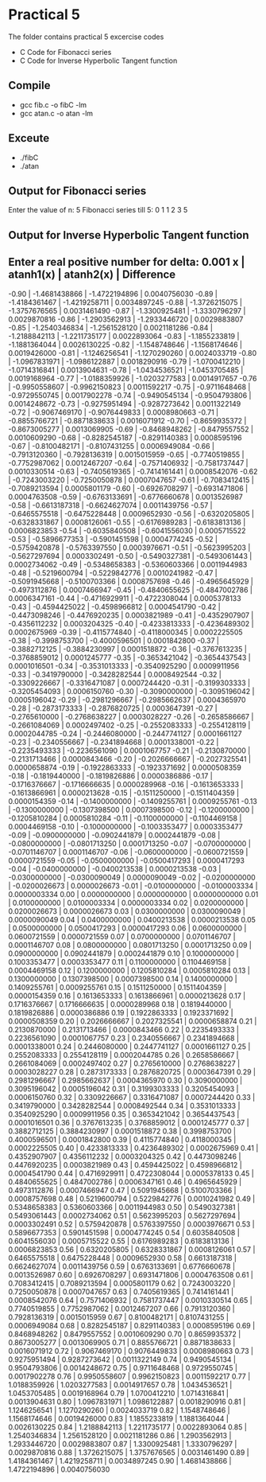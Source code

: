 # Practical 5

The folder contains practical 5 excercise codes
* C Code for Fibonacci series
* C Code for Inverse Hyperbolic Tangent function


## Compile
* gcc fib.c -o fibC -lm
* gcc atan.c -o atan -lm


## Exceute
* ./fibC
* ./atan

## Output for Fibonacci series
Enter the value of n: 5
Fibonacci series till 5:
0 1 1 2 3 5

## Output for Inverse Hyperbolic Tangent function
Enter a real positive number for delta: 0.001
     x |          atanh1(x) |          atanh2(x) |   Difference
---------------------------------------------------------------
 -0.90 |      -1.4681438866 |      -1.4722194896 | 0.0040756030
 -0.89 |      -1.4184361467 |      -1.4219258711 | 0.0034897245
 -0.88 |      -1.3726215075 |      -1.3757676565 | 0.0031461490
 -0.87 |      -1.3300925481 |      -1.3330796297 | 0.0029870816
 -0.86 |      -1.2903562913 |      -1.2933446720 | 0.0029883807
 -0.85 |      -1.2540346834 |      -1.2561528120 | 0.0021181286
 -0.84 |      -1.2188842113 |      -1.2211735177 | 0.0022893064
 -0.83 |      -1.1855233819 |      -1.1881364044 | 0.0026130225
 -0.82 |      -1.1548748646 |      -1.1568174646 | 0.0019426000
 -0.81 |      -1.1246256541 |      -1.1270290260 | 0.0024033719
 -0.80 |      -1.0967831971 |      -1.0986122887 | 0.0018290916
 -0.79 |      -1.0700412210 |      -1.0714316841 | 0.0013904631
 -0.78 |      -1.0434536521 |      -1.0453705485 | 0.0019168964
 -0.77 |      -1.0188359926 |      -1.0203277583 | 0.0014917657
 -0.76 |      -0.9950558607 |      -0.9962150823 | 0.0011592217
 -0.75 |      -0.9711648468 |      -0.9729550745 | 0.0017902278
 -0.74 |      -0.9490545134 |      -0.9504793806 | 0.0014248672
 -0.73 |      -0.9275951494 |      -0.9287273642 | 0.0011322149
 -0.72 |      -0.9067469170 |      -0.9076449833 | 0.0008980663
 -0.71 |      -0.8855766721 |      -0.8871838633 | 0.0016071912
 -0.70 |      -0.8659935372 |      -0.8673005277 | 0.0013069905
 -0.69 |      -0.8468948262 |      -0.8479557552 | 0.0010609290
 -0.68 |      -0.8282545187 |      -0.8291140383 | 0.0008595196
 -0.67 |      -0.8100482171 |      -0.8107431255 | 0.0006949084
 -0.66 |      -0.7913120360 |      -0.7928136319 | 0.0015015959
 -0.65 |      -0.7740519855 |      -0.7752987062 | 0.0012467207
 -0.64 |      -0.7571406932 |      -0.7581737447 | 0.0010330514
 -0.63 |      -0.7405619365 |      -0.7414161441 | 0.0008542076
 -0.62 |      -0.7243003220 |      -0.7250050878 | 0.0007047657
 -0.61 |      -0.7083412415 |      -0.7089213594 | 0.0005801179
 -0.60 |      -0.6926708297 |      -0.6931471806 | 0.0004763508
 -0.59 |      -0.6763133691 |      -0.6776660678 | 0.0013526987
 -0.58 |      -0.6613187318 |      -0.6624627074 | 0.0011439756
 -0.57 |      -0.6465575518 |      -0.6475228448 | 0.0009652930
 -0.56 |      -0.6320205805 |      -0.6328331867 | 0.0008126061
 -0.55 |      -0.6176989283 |      -0.6183813136 | 0.0006823853
 -0.54 |      -0.6035840508 |      -0.6041556030 | 0.0005715522
 -0.53 |      -0.5896677353 |      -0.5901451598 | 0.0004774245
 -0.52 |      -0.5759420878 |      -0.5763397550 | 0.0003976671
 -0.51 |      -0.5623995203 |      -0.5627297694 | 0.0003302491
 -0.50 |      -0.5490327381 |      -0.5493061443 | 0.0002734062
 -0.49 |      -0.5348658383 |      -0.5360603366 | 0.0011944983
 -0.48 |      -0.5219600794 |      -0.5229842776 | 0.0010241982
 -0.47 |      -0.5091945668 |      -0.5100703366 | 0.0008757698
 -0.46 |      -0.4965645929 |      -0.4973112876 | 0.0007466947
 -0.45 |      -0.4840655625 |      -0.4847002786 | 0.0006347161
 -0.44 |      -0.4716929911 |      -0.4722308044 | 0.0005378133
 -0.43 |      -0.4594425022 |      -0.4598966812 | 0.0004541790
 -0.42 |      -0.4473098246 |      -0.4476920235 | 0.0003821989
 -0.41 |      -0.4352907907 |      -0.4356112232 | 0.0003204325
 -0.40 |      -0.4233813333 |      -0.4236489302 | 0.0002675969
 -0.39 |      -0.4115774840 |      -0.4118000345 | 0.0002225505
 -0.38 |      -0.3998753700 |      -0.4000596501 | 0.0001842800
 -0.37 |      -0.3882712125 |      -0.3884230997 | 0.0001518872
 -0.36 |      -0.3767613235 |      -0.3768859012 | 0.0001245777
 -0.35 |      -0.3653421042 |      -0.3654437543 | 0.0001016501
 -0.34 |      -0.3531013333 |      -0.3540925290 | 0.0009911956
 -0.33 |      -0.3419790000 |      -0.3428282544 | 0.0008492544
 -0.32 |      -0.3309226667 |      -0.3316471087 | 0.0007244420
 -0.31 |      -0.3199303333 |      -0.3205454093 | 0.0006150760
 -0.30 |      -0.3090000000 |      -0.3095196042 | 0.0005196042
 -0.29 |      -0.2981296667 |      -0.2985662637 | 0.0004365970
 -0.28 |      -0.2873173333 |      -0.2876820725 | 0.0003647391
 -0.27 |      -0.2765610000 |      -0.2768638227 | 0.0003028227
 -0.26 |      -0.2658586667 |      -0.2661084069 | 0.0002497402
 -0.25 |      -0.2552083333 |      -0.2554128119 | 0.0002044785
 -0.24 |      -0.2446080000 |      -0.2447741127 | 0.0001661127
 -0.23 |      -0.2340556667 |      -0.2341894668 | 0.0001338001
 -0.22 |      -0.2235493333 |      -0.2236561090 | 0.0001067757
 -0.21 |      -0.2130870000 |      -0.2131713466 | 0.0000843466
 -0.20 |      -0.2026666667 |      -0.2027325541 | 0.0000658874
 -0.19 |      -0.1922863333 |      -0.1923371692 | 0.0000508359
 -0.18 |      -0.1819440000 |      -0.1819826886 | 0.0000386886
 -0.17 |      -0.1716376667 |      -0.1716666635 | 0.0000289968
 -0.16 |      -0.1613653333 |      -0.1613866961 | 0.0000213628
 -0.15 |      -0.1511250000 |      -0.1511404359 | 0.0000154359
 -0.14 |      -0.1400000000 |      -0.1409255761 | 0.0009255761
 -0.13 |      -0.1300000000 |      -0.1307398500 | 0.0007398500
 -0.12 |      -0.1200000000 |      -0.1205810284 | 0.0005810284
 -0.11 |      -0.1100000000 |      -0.1104469158 | 0.0004469158
 -0.10 |      -0.1000000000 |      -0.1003353477 | 0.0003353477
 -0.09 |      -0.0900000000 |      -0.0902441879 | 0.0002441879
 -0.08 |      -0.0800000000 |      -0.0801713250 | 0.0001713250
 -0.07 |      -0.0700000000 |      -0.0701146707 | 0.0001146707
 -0.06 |      -0.0600000000 |      -0.0600721559 | 0.0000721559
 -0.05 |      -0.0500000000 |      -0.0500417293 | 0.0000417293
 -0.04 |      -0.0400000000 |      -0.0400213538 | 0.0000213538
 -0.03 |      -0.0300000000 |      -0.0300090049 | 0.0000090049
 -0.02 |      -0.0200000000 |      -0.0200026673 | 0.0000026673
 -0.01 |      -0.0100000000 |      -0.0100003334 | 0.0000003334
  0.00 |       0.0000000000 |       0.0000000000 | 0.0000000000
  0.01 |       0.0100000000 |       0.0100003334 | 0.0000003334
  0.02 |       0.0200000000 |       0.0200026673 | 0.0000026673
  0.03 |       0.0300000000 |       0.0300090049 | 0.0000090049
  0.04 |       0.0400000000 |       0.0400213538 | 0.0000213538
  0.05 |       0.0500000000 |       0.0500417293 | 0.0000417293
  0.06 |       0.0600000000 |       0.0600721559 | 0.0000721559
  0.07 |       0.0700000000 |       0.0701146707 | 0.0001146707
  0.08 |       0.0800000000 |       0.0801713250 | 0.0001713250
  0.09 |       0.0900000000 |       0.0902441879 | 0.0002441879
  0.10 |       0.1000000000 |       0.1003353477 | 0.0003353477
  0.11 |       0.1100000000 |       0.1104469158 | 0.0004469158
  0.12 |       0.1200000000 |       0.1205810284 | 0.0005810284
  0.13 |       0.1300000000 |       0.1307398500 | 0.0007398500
  0.14 |       0.1400000000 |       0.1409255761 | 0.0009255761
  0.15 |       0.1511250000 |       0.1511404359 | 0.0000154359
  0.16 |       0.1613653333 |       0.1613866961 | 0.0000213628
  0.17 |       0.1716376667 |       0.1716666635 | 0.0000289968
  0.18 |       0.1819440000 |       0.1819826886 | 0.0000386886
  0.19 |       0.1922863333 |       0.1923371692 | 0.0000508359
  0.20 |       0.2026666667 |       0.2027325541 | 0.0000658874
  0.21 |       0.2130870000 |       0.2131713466 | 0.0000843466
  0.22 |       0.2235493333 |       0.2236561090 | 0.0001067757
  0.23 |       0.2340556667 |       0.2341894668 | 0.0001338001
  0.24 |       0.2446080000 |       0.2447741127 | 0.0001661127
  0.25 |       0.2552083333 |       0.2554128119 | 0.0002044785
  0.26 |       0.2658586667 |       0.2661084069 | 0.0002497402
  0.27 |       0.2765610000 |       0.2768638227 | 0.0003028227
  0.28 |       0.2873173333 |       0.2876820725 | 0.0003647391
  0.29 |       0.2981296667 |       0.2985662637 | 0.0004365970
  0.30 |       0.3090000000 |       0.3095196042 | 0.0005196042
  0.31 |       0.3199303333 |       0.3205454093 | 0.0006150760
  0.32 |       0.3309226667 |       0.3316471087 | 0.0007244420
  0.33 |       0.3419790000 |       0.3428282544 | 0.0008492544
  0.34 |       0.3531013333 |       0.3540925290 | 0.0009911956
  0.35 |       0.3653421042 |       0.3654437543 | 0.0001016501
  0.36 |       0.3767613235 |       0.3768859012 | 0.0001245777
  0.37 |       0.3882712125 |       0.3884230997 | 0.0001518872
  0.38 |       0.3998753700 |       0.4000596501 | 0.0001842800
  0.39 |       0.4115774840 |       0.4118000345 | 0.0002225505
  0.40 |       0.4233813333 |       0.4236489302 | 0.0002675969
  0.41 |       0.4352907907 |       0.4356112232 | 0.0003204325
  0.42 |       0.4473098246 |       0.4476920235 | 0.0003821989
  0.43 |       0.4594425022 |       0.4598966812 | 0.0004541790
  0.44 |       0.4716929911 |       0.4722308044 | 0.0005378133
  0.45 |       0.4840655625 |       0.4847002786 | 0.0006347161
  0.46 |       0.4965645929 |       0.4973112876 | 0.0007466947
  0.47 |       0.5091945668 |       0.5100703366 | 0.0008757698
  0.48 |       0.5219600794 |       0.5229842776 | 0.0010241982
  0.49 |       0.5348658383 |       0.5360603366 | 0.0011944983
  0.50 |       0.5490327381 |       0.5493061443 | 0.0002734062
  0.51 |       0.5623995203 |       0.5627297694 | 0.0003302491
  0.52 |       0.5759420878 |       0.5763397550 | 0.0003976671
  0.53 |       0.5896677353 |       0.5901451598 | 0.0004774245
  0.54 |       0.6035840508 |       0.6041556030 | 0.0005715522
  0.55 |       0.6176989283 |       0.6183813136 | 0.0006823853
  0.56 |       0.6320205805 |       0.6328331867 | 0.0008126061
  0.57 |       0.6465575518 |       0.6475228448 | 0.0009652930
  0.58 |       0.6613187318 |       0.6624627074 | 0.0011439756
  0.59 |       0.6763133691 |       0.6776660678 | 0.0013526987
  0.60 |       0.6926708297 |       0.6931471806 | 0.0004763508
  0.61 |       0.7083412415 |       0.7089213594 | 0.0005801179
  0.62 |       0.7243003220 |       0.7250050878 | 0.0007047657
  0.63 |       0.7405619365 |       0.7414161441 | 0.0008542076
  0.64 |       0.7571406932 |       0.7581737447 | 0.0010330514
  0.65 |       0.7740519855 |       0.7752987062 | 0.0012467207
  0.66 |       0.7913120360 |       0.7928136319 | 0.0015015959
  0.67 |       0.8100482171 |       0.8107431255 | 0.0006949084
  0.68 |       0.8282545187 |       0.8291140383 | 0.0008595196
  0.69 |       0.8468948262 |       0.8479557552 | 0.0010609290
  0.70 |       0.8659935372 |       0.8673005277 | 0.0013069905
  0.71 |       0.8855766721 |       0.8871838633 | 0.0016071912
  0.72 |       0.9067469170 |       0.9076449833 | 0.0008980663
  0.73 |       0.9275951494 |       0.9287273642 | 0.0011322149
  0.74 |       0.9490545134 |       0.9504793806 | 0.0014248672
  0.75 |       0.9711648468 |       0.9729550745 | 0.0017902278
  0.76 |       0.9950558607 |       0.9962150823 | 0.0011592217
  0.77 |       1.0188359926 |       1.0203277583 | 0.0014917657
  0.78 |       1.0434536521 |       1.0453705485 | 0.0019168964
  0.79 |       1.0700412210 |       1.0714316841 | 0.0013904631
  0.80 |       1.0967831971 |       1.0986122887 | 0.0018290916
  0.81 |       1.1246256541 |       1.1270290260 | 0.0024033719
  0.82 |       1.1548748646 |       1.1568174646 | 0.0019426000
  0.83 |       1.1855233819 |       1.1881364044 | 0.0026130225
  0.84 |       1.2188842113 |       1.2211735177 | 0.0022893064
  0.85 |       1.2540346834 |       1.2561528120 | 0.0021181286
  0.86 |       1.2903562913 |       1.2933446720 | 0.0029883807
  0.87 |       1.3300925481 |       1.3330796297 | 0.0029870816
  0.88 |       1.3726215075 |       1.3757676565 | 0.0031461490
  0.89 |       1.4184361467 |       1.4219258711 | 0.0034897245
  0.90 |       1.4681438866 |       1.4722194896 | 0.0040756030